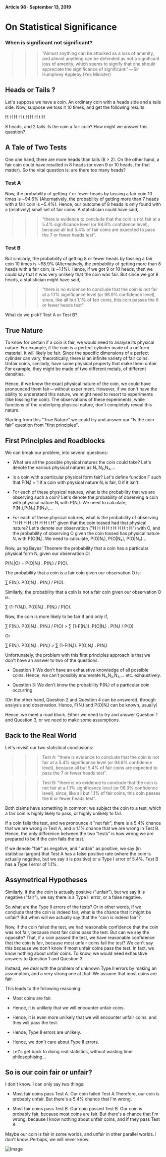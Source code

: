 #### Article 98 · September 13, 2019

# On Statistical Significance

### When is significant not significant?

>>> "Almost anything can be attacked as a loss of amenity, and almost anything can be defended as not a significant loss of amenity, which seems to signify that one should appreciate the significance of significant." — Sir Humphrey Appleby (Yes Minister)

## Heads or Tails ?

Let's suppose we have a coin. An ordinary coin with a heads side and a tails side. Now, suppose we toss it 10 times, and get the following results:

H H H H t H H H t H

8 heads, and 2 tails. Is the coin a fair coin? How might we answer this question?

## A Tale of Two Tests

One one hand, there are more heads than tails (8 > 2). On the other hand, a fair coin could have resulted in 8 heads (or even 9 or 10 heads, for that matter). So the vital question is: are there too many heads?

### Test A

Now, the probability of getting 7 or fewer heads by tossing a fair coin 10 times is ~94.6% (Alternatively, the probability of getting more than 7 heads with a fair coin is ~5.4%). Hence, our outcome of 8 heads is only found with a (relatively) small set of fair coins. A statistician could have said,

>>> "there is evidence to conclude that the coin is not fair at a 5.4% significance level (or 94.6% confidence level), because all but 5.4% of fair coins are expected to pass the 7 or fewer heads test".

### Test B

But similarly, the probability of getting 8 or fewer heads by tossing a fair coin 10 times is ~98.9% (Alternatively, the probability of getting more than 8 heads with a fair coin, is ~1.1%). Hence, if we got 9 or 10 heads, then we could say that it was very unlikely that the coin was fair. But since we got 8 heads, a statistician might have said,

>>> "there is no evidence to conclude that the coin is not fair at a 1.1% significance level (or 98.9% confidence level), since, like all but 1.1% of fair coins, this coin passes the 8 or fewer heads test".

What do we pick? Test A or Test B?

## True Nature

To know for certain if a coin is fair, we would need to analyse its physical nature. For example, if the coin is a perfect cylinder made of a uniform material, it will likely be fair. Since the specific dimensions of a perfect cylinder can vary, theorotically, there is an infinite variety of fair coins. Unfair coins, similarly, have some physical property that make them unfair. For example, they might be made of two different metals, of different densities.

Hence, if we knew the exact physical nature of the coin, we could have pronounced them fair — without experiment. However, if we don't have the ability to understand this nature, we might need to resort to experiments (like tossing the coin). The observations of these experiments, while functions of the underlying physical nature, don't completely reveal this nature.

Starting from this "True Nature" we could try and answer our "Is the coin fair" question from "first principles".

## First Principles and Roadblocks

We can break our problem, into several questions:

* What are all the possible physical natures the coin could take? Let's denote the various physical natures as N₁,N₂,N₃,...

* Is a coin with a particular physical form fair? Let's define function F such that F(Nᵢ) = 1 if a coin with physical nature Nᵢ is fair, 0 if it isn't.

* For each of these physical natures, what is the probability that we are observing such a coin? Let's denote the probability of observing a coin with physical nature Nᵢ with P(Nᵢ). We need to calculate, P(N₁),P(N₂),P(N₃),...

* For each of these physical natures, what is the probability of observing "H H H H t H H H t H" given that the coin tossed had that physical nature? Let's denote our observation ("H H H H t H H H t H") with O, and the probability of observing O given the coin tossed has physical nature Nᵢ with P(O|Nᵢ). We need to calculate, P(O|N₁), P(O|N₂), P(O|N₃)...

Now, using Bayes' Theorem the probability that a coin has a particular physical form Nᵢ given our observation O:

P(Nᵢ|O) = P(O|Nᵢ) . P(Nᵢ) / P(O).

The probability that a coin is a fair coin given our observation O is:

∑ F(Nᵢ). P(O|Nᵢ) . P(Nᵢ) / P(O).

Similarly, the probability that a coin is not a fair coin given our observation O is:

∑ (1-F(Nᵢ)). P(O|Nᵢ) . P(Nᵢ) / P(O).

Now, the coin is more likely to be fair if and only if,

∑ F(Nᵢ). P(O|Nᵢ) . P(Nᵢ) / P(O) > ∑ (1-F(Nᵢ)). P(O|Nᵢ) . P(Nᵢ) / P(O)

Or

∑ F(Nᵢ). P(O|Nᵢ) . P(Nᵢ) > ∑ (1-F(Nᵢ)). P(O|Nᵢ) . P(Nᵢ)

Unfortunately, the problem with this first principles approach is that we don't have an answer to two of the questions.

* Question 1: We don't have an exhaustive knowledge of all possible coins. Hence, we can't possibly enumerate N₁,N₂,N₃,... etc. exhaustively.

* Question 3: We don't know the probability P(Nᵢ) of a particular coin occurring

(On the other hand, Question 2 and Question 4 can be answered, through analysis and observation. Hence, F(Nᵢ) and P(O|Nᵢ) can be known, usually)

Hence, we meet a road block. Either we need to try and answer Question 1 and Question 3, or we need to make some assumptions.

## Back to the Real World

Let's revisit our two statistical conclusions:

>>> Test A: "there is evidence to conclude that the coin is not fair at a 5.4% significance level (or 94.6% confidence level), because all but 5.4% of fair coins are expected to pass the 7 or fewer heads test".

>>> Test B: "there is no evidence to conclude that the coin is not fair at a 1.1% significance level (or 98.9% confidence level), since, like all but 1.1% of fair coins, this coin passes the 8 or fewer heads test".

Both claims have something in common: we subject the coin to a test, which a fair coin is highly likely to pass, or highly unlikely to fail.

If a coin fails the test, and we pronounce it "not fair", there is a 5.4% chance that we are wrong in Test A, and a 1.1% chance that we are wrong in Test B. Hence, the only difference between the two "tests" is how wrong we are prepared to be if the coin fails the test.

If we denote "fair" as negative, and "unfair" as positive, we say (in statistical jargon) that Test A has a false positive rate (where the coin is actually negative, but we say it is positive) or a Type I error of 5.4%. Test B has a Type I error of 1.1%.

## Assymetrical Hypotheses

Similarly, if the the coin is actually positive ("unfair"), but we say it is negative ("fair"), we say there is a Type II error, or a false negative.

So what are the Type II errors of the tests? Or in other words, if we conclude that the coin is indeed fair, what is the chance that it might be unfair? But when will we actually say that the "coin is indeed fair"?

Now, if the coin failed the test, we had reasonable confidence that the coin was not fair, because most fair coins pass the test. But can we say the opposite? That, if a coin passed the test, we have reasonable confidence that the coin is fair, because most unfair coins fail the test? We can't say this because we don't know if most unfair coins pass the test. In fact, we know nothing about unfair coins. To know, we would need exhaustive answers to Question 1 and Question 3.

Instead, we deal with the problem of unknown Type II errors by making an assumption, and a very strong one at that: We assume that most coins are fair.

This leads to the following reasoning:

* Most coins are fair.

* Hence, it is unlikely that we will encounter unfair coins.

* Hence, it is even more unlikely that we will encounter unfair coins, and they will pass the test.

* Hence, Type II errors are unlikely.

* Hence, we don't care about Type II errors.

* Let's get back to doing real statistics, without wasting time philosophising...

## So is our coin fair or unfair?

I don't know. I can only say two things:

* Most fair coins pass Test A. Our coin failed Test A.Therefore, our coin is probably unfair. But there's a 5.4% chance that I'm wrong.

* Most fair coins pass Test B. Our coin passed Test B. Our coin is probably fair, because most coins are fair. But there's a chance that I'm wrong, because I know nothing about unfair coins, and if they pass Test B.

Maybe our coin is fair in some worlds, and unfair in other parallel worlds. I don't know. Perhaps, we will never know.

![Image](https://cdn-images-1.medium.com/max/800/1*JUqbxEphlNsDEum9YBYgnw.jpeg)